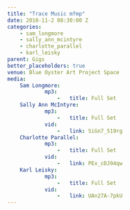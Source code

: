 ```yaml
---
title: "Trace Music mfmp"
date: 2018-11-2 08:30:00 Z
categories:
    - sam_longmore
    - sally_ann_mcintyre
    - charlotte_parallel
    - karl_leisky
parent: Gigs
better_placeholders: true
venue: Blue Oyster Art Project Space
media:
    Sam Longmore:
            mp3:
                -   title: Full Set
    Sally Ann McIntyre:
            mp3:
                -   title: Full Set
            vid:
                -   link: SiGn7_519rg
    Charlotte Parallel:
            mp3:
                -   title: Full Set
            vid:
                -   link: PEx_cDJ94qw
    Karl Leisky:
            mp3:
                -   title: Full Set
            vid:
                -   link: UAn27A-7pkU
---
```


